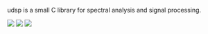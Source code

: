 udsp is a small C library for spectral analysis and signal processing.

[![](https://travis-ci.org/eliteraspberries/udsp.svg)][build-status]
[![](https://codecov.io/github/eliteraspberries/udsp/coverage.svg)][code-coverage]
[![](https://readthedocs.org/projects/udsp/badge/?version=latest)][docs]


[build-status]: https://travis-ci.org/eliteraspberries/udsp
[code-coverage]: https://codecov.io/github/eliteraspberries/udsp
[docs]: https://readthedocs.org/projects/udsp/
